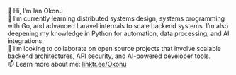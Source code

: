👋 Hi, I’m Ian Okonu  
🌱 I’m currently learning distributed systems design, systems programming with Go, and advanced Laravel internals to scale backend systems. I’m also deepening my knowledge in Python for automation, data processing, and AI integrations.  
💞️ I’m looking to collaborate on open source projects that involve scalable backend architectures, API security, and AI-powered developer tools.  
📫 Learn more about me: [linktr.ee/Okonu](https://linktr.ee/Okonu)
